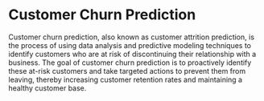 # Customer Churn Prediction

Customer churn prediction, also known as customer attrition prediction, is the process of using data analysis and predictive modeling techniques to identify customers who are at risk of discontinuing their relationship with a business. The goal of customer churn prediction is to proactively identify these at-risk customers and take targeted actions to prevent them from leaving, thereby increasing customer retention rates and maintaining a healthy customer base.
